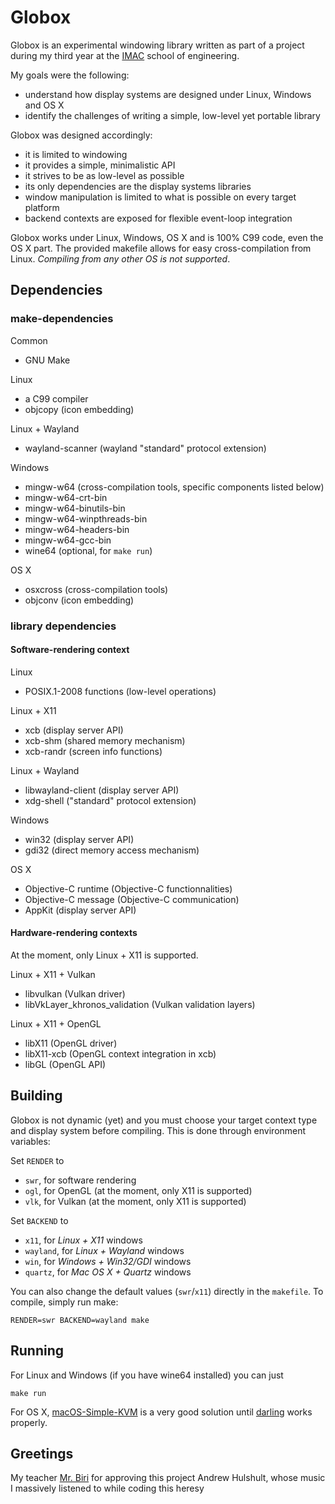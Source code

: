 # Globox
Globox is an experimental windowing library written as part of a project during
my third year at the [IMAC](https://www.ingenieur-imac.fr) school of engineering.

My goals were the following:
 - understand how display systems are designed under Linux, Windows and OS X
 - identify the challenges of writing a simple, low-level yet portable library

Globox was designed accordingly:
 - it is limited to windowing
 - it provides a simple, minimalistic API
 - it strives to be as low-level as possible
 - its only dependencies are the display systems libraries
 - window manipulation is limited to what is possible on every target platform
 - backend contexts are exposed for flexible event-loop integration

Globox works under Linux, Windows, OS X and is 100% C99 code, even the OS X part.
The provided makefile allows for easy cross-compilation from Linux.
*Compiling from any other OS is not supported*.

## Dependencies
### make-dependencies
Common
 - GNU Make

Linux
 - a C99 compiler
 - objcopy (icon embedding)

Linux + Wayland
 - wayland-scanner (wayland "standard" protocol extension)

Windows
 - mingw-w64 (cross-compilation tools, specific components listed below)
 - mingw-w64-crt-bin
 - mingw-w64-binutils-bin
 - mingw-w64-winpthreads-bin
 - mingw-w64-headers-bin
 - mingw-w64-gcc-bin
 - wine64 (optional, for `make run`)

OS X
 - osxcross (cross-compilation tools)
 - objconv (icon embedding)

### library dependencies
#### Software-rendering context
Linux
 - POSIX.1-2008 functions (low-level operations)

Linux + X11
 - xcb (display server API)
 - xcb-shm (shared memory mechanism)
 - xcb-randr (screen info functions)

Linux + Wayland
 - libwayland-client (display server API)
 - xdg-shell ("standard" protocol extension)

Windows
 - win32 (display server API)
 - gdi32 (direct memory access mechanism)

OS X
 - Objective-C runtime (Objective-C functionnalities)
 - Objective-C message (Objective-C communication)
 - AppKit (display server API)

#### Hardware-rendering contexts
At the moment, only Linux + X11 is supported.

Linux + X11 + Vulkan
 - libvulkan (Vulkan driver)
 - libVkLayer_khronos_validation (Vulkan validation layers)

Linux + X11 + OpenGL
 - libX11 (OpenGL driver)
 - libX11-xcb (OpenGL context integration in xcb)
 - libGL (OpenGL API)

## Building
Globox is not dynamic (yet) and you must choose your target context type and
display system before compiling. This is done through environment variables:

Set `RENDER` to
 - `swr`, for software rendering
 - `ogl`, for OpenGL (at the moment, only X11 is supported)
 - `vlk`, for Vulkan (at the moment, only X11 is supported)

Set `BACKEND` to
 - `x11`, for *Linux + X11* windows
 - `wayland`, for *Linux + Wayland* windows
 - `win`, for *Windows + Win32/GDI* windows
 - `quartz`, for *Mac OS X + Quartz* windows

You can also change the default values (`swr`/`x11`) directly in the `makefile`.
To compile, simply run make:
```
RENDER=swr BACKEND=wayland make
```

## Running
For Linux and Windows (if you have wine64 installed) you can just
```
make run
```

For OS X,
[macOS-Simple-KVM](https://github.com/foxlet/macOS-Simple-KVM)
is a very good solution until
[darling](https://github.com/darlinghq/darling.git)
works properly.

## Greetings
My teacher [Mr. Biri](https://github.com/venceslas) for approving this project
Andrew Hulshult, whose music I massively listened to while coding this heresy
